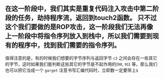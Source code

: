 在这一阶段中，我们其实是重复代码注入攻击中第二阶段的任务，劫持程序流，返回到touch2函数。
只不过这个我们要做的是ROP攻击，这一阶段我们无法再像上一阶段中将指令序列放入到栈中，所以我们需要到现有的程序中，找到我们需要的指令序列。
---
值得注意的是，有的时候我们想要的字节序列与返回字节 `c3` 之间会存在一些其它的字节，这时如果我们能判断这些其它的字节是不起作用的(`90`, `91`) 等，那么我们也可以把它当成一个 `garget` 
注意书写汇编代码时，立即数一定要带上`$`
